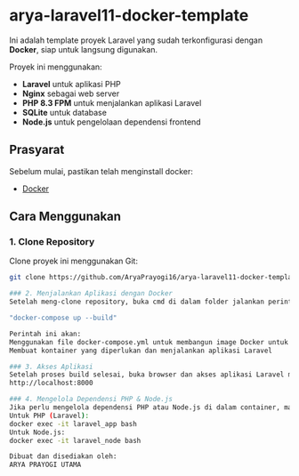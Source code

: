 # arya-laravel11-docker-template

Ini adalah template proyek Laravel yang sudah terkonfigurasi dengan **Docker**, siap untuk langsung digunakan.

Proyek ini menggunakan:
- **Laravel** untuk aplikasi PHP
- **Nginx** sebagai web server
- **PHP 8.3 FPM** untuk menjalankan aplikasi Laravel
- **SQLite** untuk database
- **Node.js** untuk pengelolaan dependensi frontend

## Prasyarat

Sebelum mulai, pastikan telah menginstall docker:
- [Docker](https://www.docker.com/products/docker-desktop) 

## Cara Menggunakan

### 1. Clone Repository

Clone proyek ini menggunakan Git:

```bash
git clone https://github.com/AryaPrayogi16/arya-laravel11-docker-template.git

### 2. Menjalankan Aplikasi dengan Docker
Setelah meng-clone repository, buka cmd di dalam folder jalankan perintah berikut untuk membangun dan menjalankan container Docker:

"docker-compose up --build"

Perintah ini akan:
Menggunakan file docker-compose.yml untuk membangun image Docker untuk PHP, Nginx, dan Node.js
Membuat kontainer yang diperlukan dan menjalankan aplikasi Laravel

### 3. Akses Aplikasi
Setelah proses build selesai, buka browser dan akses aplikasi Laravel melalui URL:
http://localhost:8000

### 4. Mengelola Dependensi PHP & Node.js
Jika perlu mengelola dependensi PHP atau Node.js di dalam container, masuk ke container menggunakan perintah berikut:
Untuk PHP (Laravel):
docker exec -it laravel_app bash
Untuk Node.js:
docker exec -it laravel_node bash

Dibuat dan disediakan oleh:
ARYA PRAYOGI UTAMA

